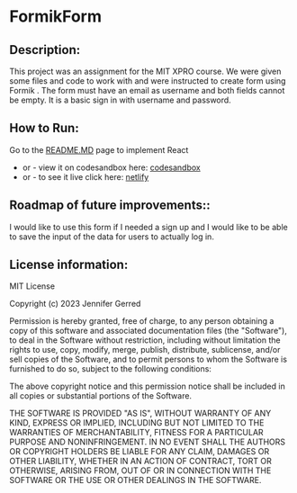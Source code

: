 # FormikForm

## Description:
This project was an assignment for the MIT XPRO course. We were given some files and code to work with and were instructed to create form using Formik . The form must have an email as username and both fields cannot be empty. It is a basic sign in with username and password. 

## How to Run:  
Go to the [README.MD](https://github.com/jengerred/FormikForm/blob/main/README.md) page to implement React
- or - view it on codesandbox here: [codesandbox](https://codesandbox.io/s/github/jengerred/FormikForm) 
- or - to see it live click here: [netlify](https://jensformikform.netlify.app/)

## Roadmap of future improvements:: 
I would like to use this form if I needed a sign up and I would like to be able to save the input of the data for users to actually log in. 

## License information: 
MIT License

Copyright (c) 2023 Jennifer Gerred

Permission is hereby granted, free of charge, to any person obtaining a copy
of this software and associated documentation files (the "Software"), to deal
in the Software without restriction, including without limitation the rights
to use, copy, modify, merge, publish, distribute, sublicense, and/or sell
copies of the Software, and to permit persons to whom the Software is
furnished to do so, subject to the following conditions:

The above copyright notice and this permission notice shall be included in all
copies or substantial portions of the Software.

THE SOFTWARE IS PROVIDED "AS IS", WITHOUT WARRANTY OF ANY KIND, EXPRESS OR
IMPLIED, INCLUDING BUT NOT LIMITED TO THE WARRANTIES OF MERCHANTABILITY,
FITNESS FOR A PARTICULAR PURPOSE AND NONINFRINGEMENT. IN NO EVENT SHALL THE
AUTHORS OR COPYRIGHT HOLDERS BE LIABLE FOR ANY CLAIM, DAMAGES OR OTHER
LIABILITY, WHETHER IN AN ACTION OF CONTRACT, TORT OR OTHERWISE, ARISING FROM,
OUT OF OR IN CONNECTION WITH THE SOFTWARE OR THE USE OR OTHER DEALINGS IN THE
SOFTWARE.
